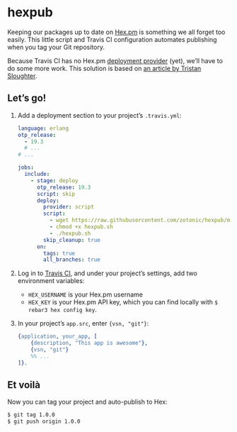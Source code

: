 hexpub
======

Keeping our packages up to date on [Hex.pm](https://hex.pm) is something we all
forget too easily. This little script and Travis CI configuration automates 
publishing when you tag your Git repository.
 
Because Travis CI has no Hex.pm [deployment provider](https://docs.travis-ci.com/user/deployment/) 
(yet), we’ll have to do some more work. This solution is based on 
[an article by Tristan Sloughter](http://blog.erlware.org/automatic-hex-package-publishing-with-travis-ci/).  

Let’s go!
---------

1. Add a deployment section to your project’s `.travis.yml`:
 
    ```yml
    language: erlang
    otp_release:
      - 19.3
      # ...
    # ...

    jobs:
      include:
        - stage: deploy
          otp_release: 19.3
          script: skip
          deploy:
            provider: script
            script: 
              - wget https://raw.githubusercontent.com/zotonic/hexpub/master/hexpub.sh 
              - chmod +x hexpub.sh 
              - ./hexpub.sh
            skip_cleanup: true
          on:
            tags: true
            all_branches: true
    ```

2. Log in to [Travis CI](https://travis-ci.org), and under your project’s 
   settings, add two environment variables:
   - `HEX_USERNAME` is your Hex.pm username
   - `HEX_KEY` is your Hex.pm API key, which you can find locally with 
      `$ rebar3 hex config key`.

3. In your project’s `app.src`, enter `{vsn, "git"}`:

    ```erlang
    {application, your_app, [
        {description, "This app is awesome"},
        {vsn, "git"}
        %% ...
    ]}.
    ```

Et voilà
--------
  
Now you can tag your project and auto-publish to Hex:

```bash
$ git tag 1.0.0
$ git push origin 1.0.0
```
